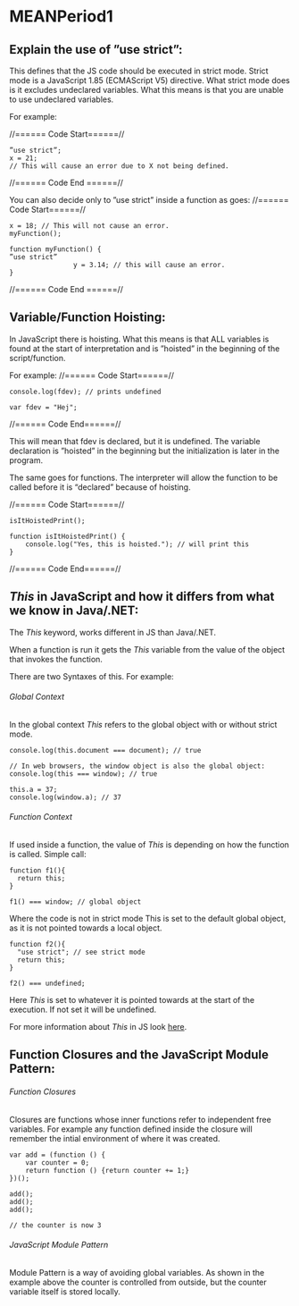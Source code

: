 # MEANPeriod1
## Explain the use of ”use strict”:

This defines that the JS code should be executed in strict mode. 
Strict mode is a JavaScript 1.85 (ECMAScript V5) directive.
What strict mode does is it excludes undeclared variables. What this means is that you are unable to use undeclared variables.

For example: 

//====== Code Start======//
```
”use strict”;
x = 21;
// This will cause an error due to X not being defined.
```
//====== Code End ======//


You can also decide only to ”use strict” inside a function as goes:
//====== Code Start======//
```
x = 18; // This will not cause an error.
myFunction();

function myFunction() {
”use strict”
                y = 3.14; // this will cause an error.
} 
```
//====== Code End ======//


## Variable/Function Hoisting:
In JavaScript there is hoisting. What this means is that ALL variables is found at the start of interpretation and is ”hoisted” in the beginning of the script/function.

For example: 
//====== Code Start======//
```
console.log(fdev); // prints undefined

var fdev = "Hej";
```
//====== Code End======//

This will mean that fdev is declared, but it is undefined. The variable declaration is ”hoisted” in the beginning but the initialization is later in the program.

The same goes for functions. The interpreter will allow the function to be called before it is “declared” because of hoisting.

//====== Code Start======//
```
isItHoistedPrint();

function isItHoistedPrint() {
    console.log("Yes, this is hoisted."); // will print this
}
```
//====== Code End======//

## *This* in JavaScript and how it differs from what we know in Java/.NET:
The *This* keyword, works different in JS than Java/.NET. 

When a function is run it gets the *This* variable from the value of the object that invokes the function.


There are two Syntaxes of this. For example: 
###### Global Context
In the global context *This* refers to the global object with or without strict mode.
``` 
console.log(this.document === document); // true

// In web browsers, the window object is also the global object:
console.log(this === window); // true

this.a = 37;
console.log(window.a); // 37
```

###### Function Context
If used inside a function, the value of *This* is depending on how the function is called.
Simple call:
```
function f1(){
  return this;
}

f1() === window; // global object
```
Where the code is not in strict mode This is set to the default global object, as it is not pointed towards a local object.

```
function f2(){
  "use strict"; // see strict mode
  return this;
}

f2() === undefined;
```
Here *This* is set to whatever it is pointed towards at the start of the execution. If not set it will be undefined. 

For more information about *This* in JS look [here](https://developer.mozilla.org/en-US/docs/Web/JavaScript/Reference/Operators/this).


## Function Closures and the JavaScript Module Pattern:
###### Function Closures
Closures are functions whose inner functions refer to independent free variables.
For example any function defined inside the closure will remember the intial environment of where it was created.

```
var add = (function () {
    var counter = 0;
    return function () {return counter += 1;}
})();

add();
add();
add();

// the counter is now 3
```

###### JavaScript Module Pattern
Module Pattern is a way of avoiding global variables. As shown in the example above the counter is controlled from outside, but the counter variable itself is stored locally. 
